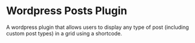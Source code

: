 # Wordpress Posts Plugin
A wordpress plugin that allows users to display any type of post (including custom post types) in a grid using a shortcode.
